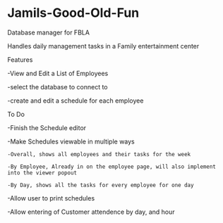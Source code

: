 # Jamils-Good-Old-Fun
Database manager for FBLA

Handles daily management tasks in a Family entertainment center

Features

-View and Edit a List of Employees

-select the database to connect to

-create and edit a schedule for each employee

To Do

-Finish the Schedule editor

-Make Schedules viewable in multiple ways

    -Overall, shows all employees and their tasks for the week
	
    -By Employee, Already in on the employee page, will also implement into the viewer popout
	
    -By Day, shows all the tasks for every employee for one day
	
-Allow user to print schedules

-Allow entering of Customer attendence by day, and hour


